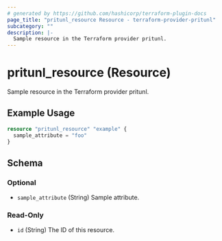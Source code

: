 ```yaml
---
# generated by https://github.com/hashicorp/terraform-plugin-docs
page_title: "pritunl_resource Resource - terraform-provider-pritunl"
subcategory: ""
description: |-
  Sample resource in the Terraform provider pritunl.
---
```


# pritunl_resource (Resource)

Sample resource in the Terraform provider pritunl.

## Example Usage

```terraform
resource "pritunl_resource" "example" {
  sample_attribute = "foo"
}
```

<!-- schema generated by tfplugindocs -->
## Schema

### Optional

- `sample_attribute` (String) Sample attribute.

### Read-Only

- `id` (String) The ID of this resource.


